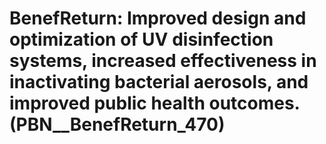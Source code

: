 # BenefReturn: __Improved design and optimization of UV disinfection systems, increased effectiveness in inactivating bacterial aerosols, and improved public health outcomes.__ (PBN__BenefReturn_470)

